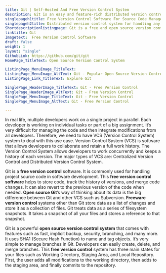 ```yaml
---
title: Git | Self-Hosted And Free Version Control System
description: Git is an easy and feature-rich distributed version control system. It helps software developers to manage their code and work in an isolated environment.
singlepageh1title: Free Version Control Software For Source Code Management
singlepageh2title: Distributed version control system for handling any type of projects. Keeps track of software resources and make efficient development processes.
Shortdescriptionlistingpage: Git is a free and open source version control system for software code management and help teams to work parallel.
linktitle: Git
Imagetext:  Free Version Control Software 
draft: false
weight: 1
layout: "single"
GithubLink: https://github.com/git/git
HomePage_TitleText: Open Source Version Control System

ListingPage_MenuImage_TitleText: 
ListingPage_MenuImage_AltText: Git - Popular Open Source Version Control Software
ListingPage_Link_TitleText: Explore Git

SinglePage_HeaderImage_TitleText: Git - Free Version Control
SinglePage_HeaderImage_AltText: Git - Free Version Control
SinglePage_MenuImage_TitleText: Git - Free Version Control
SinglePage_MenuImage_AltText: Git - Free Version Control

---
```


In real life, multiple developers work on a single project in parallel. Each developer is working on individual tasks or part of a big assignment. It’s very difficult for managing the code and then integrate modifications from all developers. Therefore, we need to have VCS (Version Control System) system to deal with this use case. Version Control System (VCS) is software that allows developers to collaborate and retain a full work history. The Version Control System allows developers to work concurrently and keeps a history of each version. The major types of VCS are: Centralized Version Control and Distributed Version Control System.

Git is a **free version control** software. It is commonly used for handling project source code in software development. This **free version control software** helps to store code, track the history of versions, and merge code changes. It can also revert to the previous version of the code when needed. **Open source Git**’s way of thinking about its data is the big difference between Git and other VCS such as Subversion. **Freeware version control** systems other than Git store data as a list of changes and store it as a collection of files. Git treats data as a series of filesystem snapshots. It takes a snapshot of all your files and stores a reference to that snapshot.

Git is a powerful **open source version control system** that comes with features such as fast, implicit backup, security, branching, and many more. It uses SHA1 (Secure Hash Function) to name and tag objects. It’s very simple to manage branches in Git. Developers can easily create, delete, and merge branches. This **free version control** system has three main states for your files such as Working Directory, Staging Area, and Local Repository. First, the user adds all modifications to the working directory, then adds to the staging area, and finally commits to the repository.